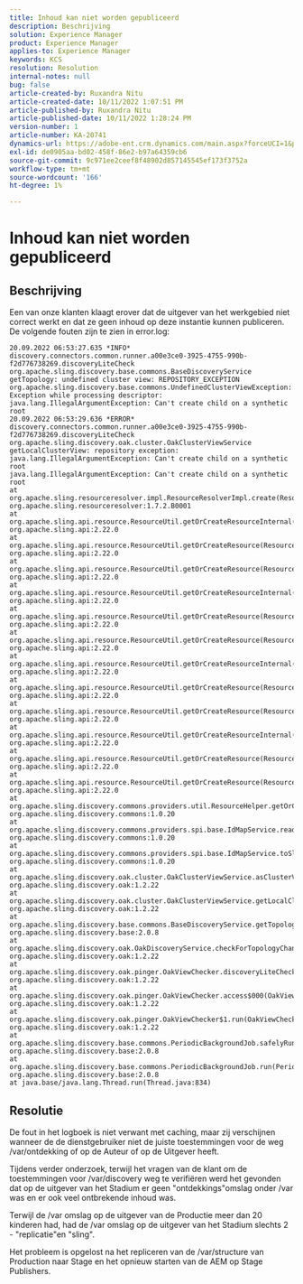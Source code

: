 ```yaml
---
title: Inhoud kan niet worden gepubliceerd
description: Beschrijving
solution: Experience Manager
product: Experience Manager
applies-to: Experience Manager
keywords: KCS
resolution: Resolution
internal-notes: null
bug: false
article-created-by: Ruxandra Nitu
article-created-date: 10/11/2022 1:07:51 PM
article-published-by: Ruxandra Nitu
article-published-date: 10/11/2022 1:28:24 PM
version-number: 1
article-number: KA-20741
dynamics-url: https://adobe-ent.crm.dynamics.com/main.aspx?forceUCI=1&pagetype=entityrecord&etn=knowledgearticle&id=1ad0a8b3-6549-ed11-bba2-0022480866ad
exl-id: de0905aa-bd02-458f-86e2-b97a64359cb6
source-git-commit: 9c971ee2ceef8f48902d857145545ef173f3752a
workflow-type: tm+mt
source-wordcount: '166'
ht-degree: 1%

---
```


# Inhoud kan niet worden gepubliceerd

## Beschrijving


Een van onze klanten klaagt erover dat de uitgever van het werkgebied niet correct werkt en dat ze geen inhoud op deze instantie kunnen publiceren. De volgende fouten zijn te zien in error.log:




```
20.09.2022 06:53:27.635 *INFO* discovery.connectors.common.runner.a00e3ce0-3925-4755-990b-f2d776738269.discoveryLiteCheck org.apache.sling.discovery.base.commons.BaseDiscoveryService getTopology: undefined cluster view: REPOSITORY_EXCEPTION org.apache.sling.discovery.base.commons.UndefinedClusterViewException: Exception while processing descriptor: java.lang.IllegalArgumentException: Can't create child on a synthetic root
20.09.2022 06:53:29.636 *ERROR* discovery.connectors.common.runner.a00e3ce0-3925-4755-990b-f2d776738269.discoveryLiteCheck org.apache.sling.discovery.oak.cluster.OakClusterViewService getLocalClusterView: repository exception: java.lang.IllegalArgumentException: Can't create child on a synthetic root
java.lang.IllegalArgumentException: Can't create child on a synthetic root
at org.apache.sling.resourceresolver.impl.ResourceResolverImpl.create(ResourceResolverImpl.java:979) org.apache.sling.resourceresolver:1.7.2.B0001
at org.apache.sling.api.resource.ResourceUtil.getOrCreateResourceInternal(ResourceUtil.java:666) org.apache.sling.api:2.22.0
at org.apache.sling.api.resource.ResourceUtil.getOrCreateResource(ResourceUtil.java:603) org.apache.sling.api:2.22.0
at org.apache.sling.api.resource.ResourceUtil.getOrCreateResource(ResourceUtil.java:571) org.apache.sling.api:2.22.0
at org.apache.sling.api.resource.ResourceUtil.getOrCreateResourceInternal(ResourceUtil.java:654) org.apache.sling.api:2.22.0
at org.apache.sling.api.resource.ResourceUtil.getOrCreateResource(ResourceUtil.java:603) org.apache.sling.api:2.22.0
at org.apache.sling.api.resource.ResourceUtil.getOrCreateResource(ResourceUtil.java:571) org.apache.sling.api:2.22.0
at org.apache.sling.api.resource.ResourceUtil.getOrCreateResourceInternal(ResourceUtil.java:654) org.apache.sling.api:2.22.0
at org.apache.sling.api.resource.ResourceUtil.getOrCreateResource(ResourceUtil.java:603) org.apache.sling.api:2.22.0
at org.apache.sling.api.resource.ResourceUtil.getOrCreateResource(ResourceUtil.java:571) org.apache.sling.api:2.22.0
at org.apache.sling.api.resource.ResourceUtil.getOrCreateResourceInternal(ResourceUtil.java:654) org.apache.sling.api:2.22.0
at org.apache.sling.api.resource.ResourceUtil.getOrCreateResource(ResourceUtil.java:603) org.apache.sling.api:2.22.0
at org.apache.sling.api.resource.ResourceUtil.getOrCreateResource(ResourceUtil.java:571) org.apache.sling.api:2.22.0
at org.apache.sling.discovery.commons.providers.util.ResourceHelper.getOrCreateResource(ResourceHelper.java:45) org.apache.sling.discovery.commons:1.0.20
at org.apache.sling.discovery.commons.providers.spi.base.IdMapService.readIdMap(IdMapService.java:302) org.apache.sling.discovery.commons:1.0.20
at org.apache.sling.discovery.commons.providers.spi.base.IdMapService.toSlingId(IdMapService.java:280) org.apache.sling.discovery.commons:1.0.20
at org.apache.sling.discovery.oak.cluster.OakClusterViewService.asClusterView(OakClusterViewService.java:174) org.apache.sling.discovery.oak:1.2.22
at org.apache.sling.discovery.oak.cluster.OakClusterViewService.getLocalClusterView(OakClusterViewService.java:120) org.apache.sling.discovery.oak:1.2.22
at org.apache.sling.discovery.base.commons.BaseDiscoveryService.getTopology(BaseDiscoveryService.java:77) org.apache.sling.discovery.base:2.0.8
at org.apache.sling.discovery.oak.OakDiscoveryService.checkForTopologyChange(OakDiscoveryService.java:660) org.apache.sling.discovery.oak:1.2.22
at org.apache.sling.discovery.oak.pinger.OakViewChecker.discoveryLiteCheck(OakViewChecker.java:217) org.apache.sling.discovery.oak:1.2.22
at org.apache.sling.discovery.oak.pinger.OakViewChecker.access$000(OakViewChecker.java:62) org.apache.sling.discovery.oak:1.2.22
at org.apache.sling.discovery.oak.pinger.OakViewChecker$1.run(OakViewChecker.java:193) org.apache.sling.discovery.oak:1.2.22
at org.apache.sling.discovery.base.commons.PeriodicBackgroundJob.safelyRun(PeriodicBackgroundJob.java:86) org.apache.sling.discovery.base:2.0.8
at org.apache.sling.discovery.base.commons.PeriodicBackgroundJob.run(PeriodicBackgroundJob.java:77) org.apache.sling.discovery.base:2.0.8
at java.base/java.lang.Thread.run(Thread.java:834)
```



## Resolutie


De fout in het logboek is niet verwant met caching, maar zij verschijnen wanneer de de dienstgebruiker niet de juiste toestemmingen voor de weg /var/ontdekking of op de Auteur of op de Uitgever heeft.

Tijdens verder onderzoek, terwijl het vragen van de klant om de toestemmingen voor /var/discovery weg te verifiëren werd het gevonden dat op de uitgever van het Stadium er geen &quot;ontdekkings&quot;omslag onder /var was en er ook veel ontbrekende inhoud was.

Terwijl de /var omslag op de uitgever van de Productie meer dan 20 kinderen had, had de /var omslag op de uitgever van het Stadium slechts 2 - &quot;replicatie&quot;en &quot;sling&quot;.

Het probleem is opgelost na het repliceren van de /var/structure van Production naar Stage en het opnieuw starten van de AEM op Stage Publishers.
